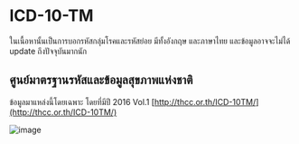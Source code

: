 
# ICD-10-TM

ในเนื้อหานั้นเป็นการบอกรหัสกลุ่มโรคและรหัสย่อย มีทั้งอังกฤษ และภาษาไทย และข้อมูลอาจจะไม่ได้ update ถึงปัจจุบันมากนัก

## ศูนย์มาตรฐานรหัสและข้อมูลสุขภาพแห่งชาติ
ข้อมูลมาแหล่งนี้โดยเฉพาะ โดยที่มีปี 2016 Vol.1 
[http://thcc.or.th/ICD-10TM/](http://thcc.or.th/ICD-10TM/)

![image](https://github.com/NaritNt/icd-10-tm/assets/131785594/b1e70856-1459-4d03-bf91-1cc4bd65b957)


